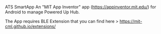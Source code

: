 ATS SmartApp
An "MIT App Inventor" app (https://appinventor.mit.edu/) for Android to manage Powered Up Hub.

The App requires BLE Extension that you can find here > https://mit-cml.github.io/extensions/

